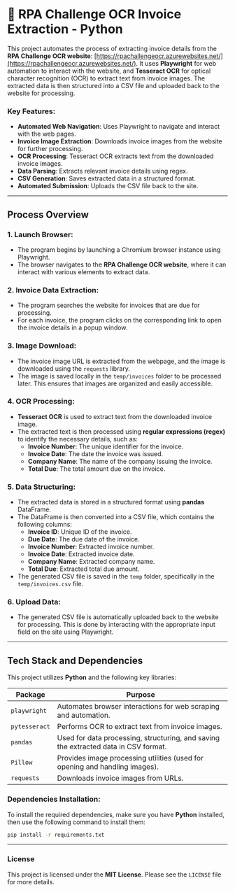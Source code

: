 
# 🐍 RPA Challenge OCR Invoice Extraction - Python

This project automates the process of extracting invoice details from the **RPA Challenge OCR website**: [https://rpachallengeocr.azurewebsites.net/](https://rpachallengeocr.azurewebsites.net/). It uses **Playwright** for web automation to interact with the website, and **Tesseract OCR** for optical character recognition (OCR) to extract text from invoice images. The extracted data is then structured into a CSV file and uploaded back to the website for processing.

### Key Features:
- **Automated Web Navigation**: Uses Playwright to navigate and interact with the web pages.
- **Invoice Image Extraction**: Downloads invoice images from the website for further processing.
- **OCR Processing**: Tesseract OCR extracts text from the downloaded invoice images.
- **Data Parsing**: Extracts relevant invoice details using regex.
- **CSV Generation**: Saves extracted data in a structured format.
- **Automated Submission**: Uploads the CSV file back to the site.

---

## Process Overview

### 1. **Launch Browser**:
   - The program begins by launching a Chromium browser instance using Playwright.
   - The browser navigates to the **RPA Challenge OCR website**, where it can interact with various elements to extract data.

### 2. **Invoice Data Extraction**:
   - The program searches the website for invoices that are due for processing.
   - For each invoice, the program clicks on the corresponding link to open the invoice details in a popup window.
   
### 3. **Image Download**:
   - The invoice image URL is extracted from the webpage, and the image is downloaded using the `requests` library.
   - The image is saved locally in the `temp/invoices` folder to be processed later. This ensures that images are organized and easily accessible.

### 4. **OCR Processing**:
   - **Tesseract OCR** is used to extract text from the downloaded invoice image.
   - The extracted text is then processed using **regular expressions (regex)** to identify the necessary details, such as:
     - **Invoice Number**: The unique identifier for the invoice.
     - **Invoice Date**: The date the invoice was issued.
     - **Company Name**: The name of the company issuing the invoice.
     - **Total Due**: The total amount due on the invoice.

### 5. **Data Structuring**:
   - The extracted data is stored in a structured format using **pandas** DataFrame.
   - The DataFrame is then converted into a CSV file, which contains the following columns:
     - **Invoice ID**: Unique ID of the invoice.
     - **Due Date**: The due date of the invoice.
     - **Invoice Number**: Extracted invoice number.
     - **Invoice Date**: Extracted invoice date.
     - **Company Name**: Extracted company name.
     - **Total Due**: Extracted total due amount.
   - The generated CSV file is saved in the `temp` folder, specifically in the `temp/invoices.csv` file.

### 6. **Upload Data**:
   - The generated CSV file is automatically uploaded back to the website for processing. This is done by interacting with the appropriate input field on the site using Playwright.

---

## Tech Stack and Dependencies

This project utilizes **Python** and the following key libraries:

| Package        | Purpose |
|----------------|---------|
| `playwright`   | Automates browser interactions for web scraping and automation. |
| `pytesseract`  | Performs OCR to extract text from invoice images. |
| `pandas`       | Used for data processing, structuring, and saving the extracted data in CSV format. |
| `Pillow`       | Provides image processing utilities (used for opening and handling images). |
| `requests`     | Downloads invoice images from URLs. |

### Dependencies Installation:
To install the required dependencies, make sure you have **Python** installed, then use the following command to install them:

```bash
pip install -r requirements.txt

```

---


### License
This project is licensed under the **MIT License**. Please see the `LICENSE` file for more details.
